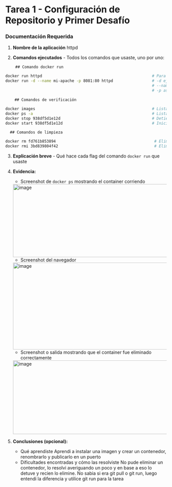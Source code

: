 # Tarea 1 - Configuración de Repositorio y Primer Desafío

### Documentación Requerida

1. **Nombre de la aplicación** httpd

2. **Comandos ejecutados** - Todos los comandos que usaste, uno por uno:
    
        ## Comando docker run

```bash
docker run httpd                                                # Para descargar la imagen, crea, inicia con un nombre aleatorio
docker run -d --name mi-apache -p 8081:80 httpd                 # -d ejecuta en segundo plano
                                                                # --name renombra el contenedor en este caso a mi-apache
                                                                # -p asigna el puerto 8081 al 80 que tenia el contenedor
```
        ## Comandos de verificación

```bash
docker images                                                   # Lista las imagenes instaladas
docker ps -a                                                    # Lista todos los contenedores
docker stop 938df5d1e12d                                        # Detiene el contedor en ejecución
docker start 938df5d1e12d                                       # Inicia el contenedor detenido
```
      ## Comandos de limpieza

```bash
docker rm fd761b853894                                           # Elimina el contendor
docker rmi 3bd839804f42                                          # Elimina la imagen
```

3. **Explicación breve** - Qué hace cada flag del comando `docker run` que usaste

4. **Evidencia:**
   - Screenshot de `docker ps` mostrando el container corriendo

   <img width="1206" height="227" alt="image" src="https://github.com/user-attachments/assets/7d462436-2252-496e-89ad-7a65d480c649" />
     
   - Screenshot del navegador
     
   <img width="538" height="270" alt="image" src="https://github.com/user-attachments/assets/8770dd82-77a7-47a9-9d95-0935d0b300d7" />
     
   - Screenshot o salida mostrando que el container fue eliminado correctamente
   
   <img width="1211" height="229" alt="image" src="https://github.com/user-attachments/assets/9e221d52-d062-4578-9b9a-d32653908826" />

5. **Conclusiones (opcional):**
   - Qué aprendiste
   Aprendi a instalar una imagen y crear un contenedor, renombrarlo y publicarlo en un puerto
   - Dificultades encontradas y cómo las resolviste
   No pude eliminar un contenedor, lo resolvi averiguando un poco y en base a eso lo detuve y recien lo elimine.
   No sabia si era git pull o git run, luego entendi la diferencia y utilice git run para la tarea
